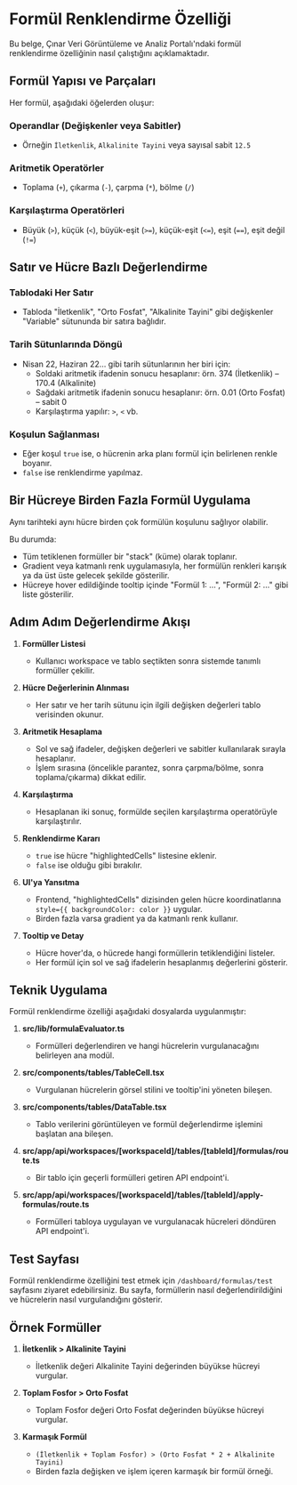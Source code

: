 # Formül Renklendirme Özelliği

Bu belge, Çınar Veri Görüntüleme ve Analiz Portalı'ndaki formül renklendirme özelliğinin nasıl çalıştığını açıklamaktadır.

## Formül Yapısı ve Parçaları

Her formül, aşağıdaki öğelerden oluşur:

### Operandlar (Değişkenler veya Sabitler)
- Örneğin `İletkenlik`, `Alkalinite Tayini` veya sayısal sabit `12.5`

### Aritmetik Operatörler
- Toplama (`+`), çıkarma (`-`), çarpma (`*`), bölme (`/`)

### Karşılaştırma Operatörleri
- Büyük (`>`), küçük (`<`), büyük-eşit (`>=`), küçük-eşit (`<=`), eşit (`==`), eşit değil (`!=`)

## Satır ve Hücre Bazlı Değerlendirme

### Tablodaki Her Satır
- Tabloda "İletkenlik", "Orto Fosfat", "Alkalinite Tayini" gibi değişkenler "Variable" sütununda bir satıra bağlıdır.

### Tarih Sütunlarında Döngü
- Nisan 22, Haziran 22… gibi tarih sütunlarının her biri için:
  - Soldaki aritmetik ifadenin sonucu hesaplanır: örn. 374 (İletkenlik) – 170.4 (Alkalinite)
  - Sağdaki aritmetik ifadenin sonucu hesaplanır: örn. 0.01 (Orto Fosfat) – sabit 0
  - Karşılaştırma yapılır: `>`, `<` vb.

### Koşulun Sağlanması
- Eğer koşul `true` ise, o hücrenin arka planı formül için belirlenen renkle boyanır.
- `false` ise renklendirme yapılmaz.

## Bir Hücreye Birden Fazla Formül Uygulama

Aynı tarihteki aynı hücre birden çok formülün koşulunu sağlıyor olabilir.

Bu durumda:
- Tüm tetiklenen formüller bir "stack" (küme) olarak toplanır.
- Gradient veya katmanlı renk uygulamasıyla, her formülün renkleri karışık ya da üst üste gelecek şekilde gösterilir.
- Hücreye hover edildiğinde tooltip içinde "Formül 1: …", "Formül 2: …" gibi liste gösterilir.

## Adım Adım Değerlendirme Akışı

1. **Formüller Listesi**
   - Kullanıcı workspace ve tablo seçtikten sonra sistemde tanımlı formüller çekilir.

2. **Hücre Değerlerinin Alınması**
   - Her satır ve her tarih sütunu için ilgili değişken değerleri tablo verisinden okunur.

3. **Aritmetik Hesaplama**
   - Sol ve sağ ifadeler, değişken değerleri ve sabitler kullanılarak sırayla hesaplanır.
   - İşlem sırasına (öncelikle parantez, sonra çarpma/bölme, sonra toplama/çıkarma) dikkat edilir.

4. **Karşılaştırma**
   - Hesaplanan iki sonuç, formülde seçilen karşılaştırma operatörüyle karşılaştırılır.

5. **Renklendirme Kararı**
   - `true` ise hücre "highlightedCells" listesine eklenir.
   - `false` ise olduğu gibi bırakılır.

6. **UI'ya Yansıtma**
   - Frontend, "highlightedCells" dizisinden gelen hücre koordinatlarına `style={{ backgroundColor: color }}` uygular.
   - Birden fazla varsa gradient ya da katmanlı renk kullanır.

7. **Tooltip ve Detay**
   - Hücre hover'da, o hücrede hangi formüllerin tetiklendiğini listeler.
   - Her formül için sol ve sağ ifadelerin hesaplanmış değerlerini gösterir.

## Teknik Uygulama

Formül renklendirme özelliği aşağıdaki dosyalarda uygulanmıştır:

1. **src/lib/formulaEvaluator.ts**
   - Formülleri değerlendiren ve hangi hücrelerin vurgulanacağını belirleyen ana modül.

2. **src/components/tables/TableCell.tsx**
   - Vurgulanan hücrelerin görsel stilini ve tooltip'ini yöneten bileşen.

3. **src/components/tables/DataTable.tsx**
   - Tablo verilerini görüntüleyen ve formül değerlendirme işlemini başlatan ana bileşen.

4. **src/app/api/workspaces/[workspaceId]/tables/[tableId]/formulas/route.ts**
   - Bir tablo için geçerli formülleri getiren API endpoint'i.

5. **src/app/api/workspaces/[workspaceId]/tables/[tableId]/apply-formulas/route.ts**
   - Formülleri tabloya uygulayan ve vurgulanacak hücreleri döndüren API endpoint'i.

## Test Sayfası

Formül renklendirme özelliğini test etmek için `/dashboard/formulas/test` sayfasını ziyaret edebilirsiniz. Bu sayfa, formüllerin nasıl değerlendirildiğini ve hücrelerin nasıl vurgulandığını gösterir.

## Örnek Formüller

1. **İletkenlik > Alkalinite Tayini**
   - İletkenlik değeri Alkalinite Tayini değerinden büyükse hücreyi vurgular.

2. **Toplam Fosfor > Orto Fosfat**
   - Toplam Fosfor değeri Orto Fosfat değerinden büyükse hücreyi vurgular.

3. **Karmaşık Formül**
   - `(İletkenlik + Toplam Fosfor) > (Orto Fosfat * 2 + Alkalinite Tayini)`
   - Birden fazla değişken ve işlem içeren karmaşık bir formül örneği. 